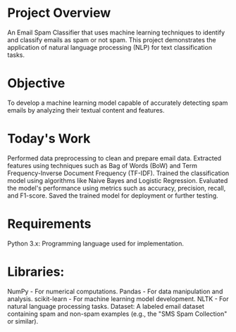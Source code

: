 # Project Overview
An Email Spam Classifier that uses machine learning techniques to identify and classify emails as spam or not spam. This project demonstrates the application of natural language processing (NLP) for text classification tasks.

# Objective
To develop a machine learning model capable of accurately detecting spam emails by analyzing their textual content and features.

# Today's Work
Performed data preprocessing to clean and prepare email data.
Extracted features using techniques such as Bag of Words (BoW) and Term Frequency-Inverse Document Frequency (TF-IDF).
Trained the classification model using algorithms like Naive Bayes and Logistic Regression.
Evaluated the model's performance using metrics such as accuracy, precision, recall, and F1-score.
Saved the trained model for deployment or further testing.
# Requirements
Python 3.x: Programming language used for implementation.
# Libraries:
NumPy - For numerical computations.
Pandas - For data manipulation and analysis.
scikit-learn - For machine learning model development.
NLTK - For natural language processing tasks.
Dataset: A labeled email dataset containing spam and non-spam examples (e.g., the "SMS Spam Collection" or similar).
